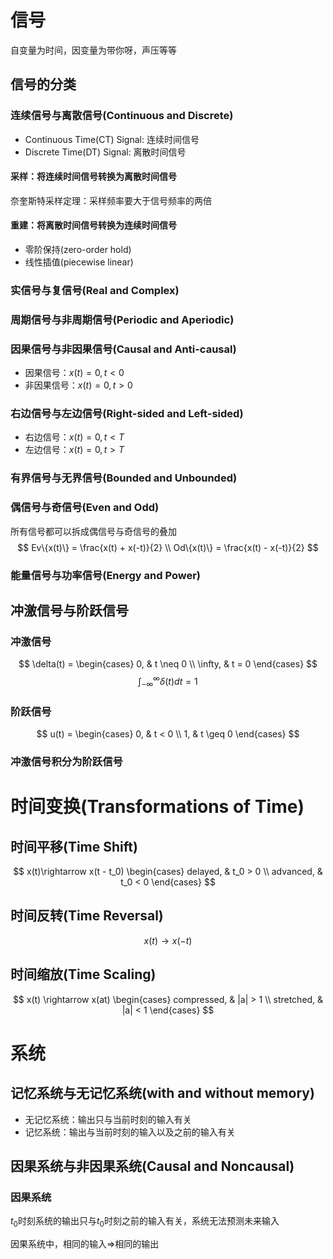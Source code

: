 # 信号

自变量为时间，因变量为带你呀，声压等等

## 信号的分类

### 连续信号与离散信号(Continuous and Discrete)

- Continuous Time(CT) Signal: 连续时间信号
- Discrete Time(DT) Signal: 离散时间信号

#### 采样：将连续时间信号转换为离散时间信号

奈奎斯特采样定理：采样频率要大于信号频率的两倍

#### 重建：将离散时间信号转换为连续时间信号

- 零阶保持(zero-order hold)
- 线性插值(piecewise linear)

### 实信号与复信号(Real and Complex)

### 周期信号与非周期信号(Periodic and Aperiodic)

### 因果信号与非因果信号(Causal and Anti-causal)

- 因果信号：$x(t) = 0, t < 0$
- 非因果信号：$x(t) = 0, t > 0$

### 右边信号与左边信号(Right-sided and Left-sided)

- 右边信号：$x(t) = 0, t < T$
- 左边信号：$x(t) = 0, t > T$

### 有界信号与无界信号(Bounded and Unbounded)

### 偶信号与奇信号(Even and Odd)

所有信号都可以拆成偶信号与奇信号的叠加
$$
Ev\{x(t)\} = \frac{x(t) + x(-t)}{2} \\
Od\{x(t)\} = \frac{x(t) - x(-t)}{2}
$$

### 能量信号与功率信号(Energy and Power)

## 冲激信号与阶跃信号

### 冲激信号

$$
\delta(t) = \begin{cases}
0, & t \neq 0 \\
\infty, & t = 0
\end{cases}
$$
$$
\int_{-\infty}^{\infty} \delta(t) dt = 1
$$

### 阶跃信号

$$
u(t) = \begin{cases}
0, & t < 0 \\
1, & t \geq 0
\end{cases}
$$

### 冲激信号积分为阶跃信号

# 时间变换(Transformations of Time)

## 时间平移(Time Shift)

$$
x(t)\rightarrow x(t - t_0) \begin{cases}
    delayed, & t_0 > 0 \\
    advanced, & t_0 < 0
\end{cases}
$$

## 时间反转(Time Reversal)

$$
x(t) \rightarrow x(-t)
$$

## 时间缩放(Time Scaling)

$$
x(t) \rightarrow x(at) \begin{cases}
    compressed, & |a| > 1 \\
    stretched, & |a| < 1
\end{cases}
$$

# 系统

## 记忆系统与无记忆系统(with and without memory)

- 无记忆系统：输出只与当前时刻的输入有关
- 记忆系统：输出与当前时刻的输入以及之前的输入有关

## 因果系统与非因果系统(Causal and Noncausal)

### 因果系统

$t_0$时刻系统的输出只与$t_0$时刻之前的输入有关，系统无法预测未来输入

因果系统中，相同的输入$\Rightarrow$相同的输出